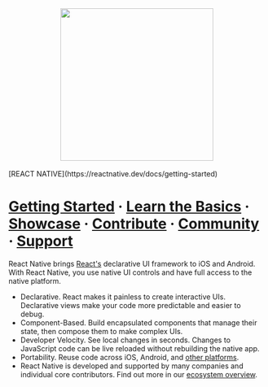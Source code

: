 <div align="center">
<img src="https://user-images.githubusercontent.com/69941946/187031363-11c6c533-bdb0-4adc-984c-2069baa50fdc.png" width="300px"></img>
</div>
<br> 
[REACT NATIVE](https://reactnative.dev/docs/getting-started)

# [Getting Started](https://reactnative.dev/docs/getting-started) · [Learn the Basics](https://reactnative.dev/docs/tutorial) · [Showcase](https://reactnative.dev/contributing/overview) · [Contribute](https://reactnative.dev/contributing/overview) · [Community](https://reactnative.dev/help) · [Support](https://github.com/facebook/react-native/blob/HEAD/.github/SUPPORT.md)

React Native brings [React's](https://reactnative.dev/) declarative UI framework to iOS and Android. With React Native, you use native UI controls and have full access to the native platform.

- Declarative. React makes it painless to create interactive UIs. Declarative views make your code more predictable and easier to debug.
- Component-Based. Build encapsulated components that manage their state, then compose them to make complex UIs.
- Developer Velocity. See local changes in seconds. Changes to JavaScript code can be live reloaded without rebuilding the native app.
- Portability. Reuse code across iOS, Android, and [other platforms](https://reactnative.dev/docs/out-of-tree-platforms).
- React Native is developed and supported by many companies and individual core contributors. Find out more in our [ecosystem overview](https://github.com/facebook/react-native/blob/HEAD/ECOSYSTEM.md).


